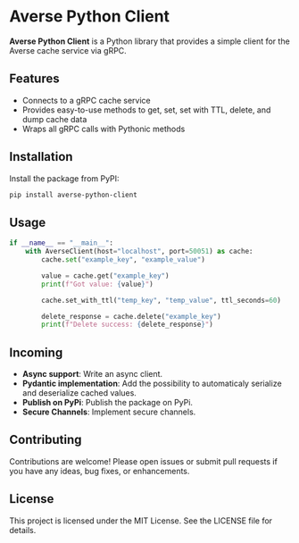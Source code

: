 # Averse Python Client

**Averse Python Client** is a Python library that provides a simple client for the Averse cache service via gRPC.

## Features

- Connects to a gRPC cache service
- Provides easy-to-use methods to get, set, set with TTL, delete, and dump cache data
- Wraps all gRPC calls with Pythonic methods

## Installation

Install the package from PyPI:

```bash
pip install averse-python-client
```

## Usage

```python
if __name__ == "__main__":
    with AverseClient(host="localhost", port=50051) as cache:
        cache.set("example_key", "example_value")

        value = cache.get("example_key")
        print(f"Got value: {value}")

        cache.set_with_ttl("temp_key", "temp_value", ttl_seconds=60)

        delete_response = cache.delete("example_key")
        print(f"Delete success: {delete_response}")
```

## Incoming

- **Async support**: Write an async client.
- **Pydantic implementation**: Add the possibility to automaticaly serialize and deserialize cached values.
- **Publish on PyPi**: Publish the package on PyPi.
- **Secure Channels**: Implement secure channels.

## Contributing

Contributions are welcome! Please open issues or submit pull requests if you have any ideas, bug fixes, or enhancements.

## License

This project is licensed under the MIT License. See the LICENSE file for details.